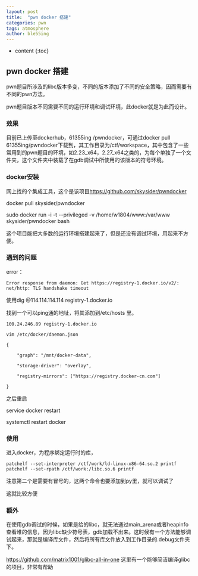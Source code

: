 ```yaml
---
layout: post
title:  "pwn docker 搭建"
categories: pwn
tags: atmosphere
author: ble55ing
---
```


* content
{:toc}
## pwn docker 搭建

pwn题目所涉及的libc版本多变，不同的版本添加了不同的安全策略，因而需要有不同的pwn方法。

pwn题目版本不同需要不同的运行环境和调试环境，此docker就是为此而设计。

### 效果

目前已上传至dockerhub，61355ing /pwndocker，可通过docker pull 61355ing/pwndocker下载到，其工作目录为/ctf/workspace，其中包含了一些常用到的pwn题目的环境，如2.23_x64，2.27_x64之类的，为每个单独了一个文件夹，这个文件夹中装载了在gdb调试中所使用的该版本的符号环境。

### docker安装

网上找的个集成工具，这个是该项目<https://github.com/skysider/pwndocker> 

docker pull skysider/pwndocker 

sudo docker run -i -t --privileged -v /home/w1804/www:/var/www skysider/pwndocker bash

这个项目能把大多数的运行环境搭建起来了，但是还没有调试环境，用起来不方便。

### 遇到的问题

error：

```Error response from daemon: Get https://registry-1.docker.io/v2/: net/http: TLS handshake timeout```

使用dig @114.114.114.114 registry-1.docker.io 

找到一个可以ping通的地址，将其添加到/etc/hosts 里。

```100.24.246.89 registry-1.docker.io```

```
vim /etc/docker/daemon.json 

{

    "graph": "/mnt/docker-data",

    "storage-driver": "overlay",

    "registry-mirrors": ["https://registry.docker-cn.com"]

}

```

之后重启

service docker restart 

systemctl restart docker 

### 使用

进入docker，为程序绑定运行时的库，

```
patchelf --set-interpreter /ctf/work/ld-linux-x86-64.so.2 printf
patchelf --set-rpath /ctf/work:/libc.so.6 printf
```

注意第二个是需要有冒号的，这两个命令也要添加到py里，就可以调试了

这就比较方便

### 额外

在使用gdb调试的时候，如果是给的libc，就无法通过main_arena或者heapinfo查看堆的信息，因为libc缺少符号表，gdb加载不出来。这时候有一个方法能够调试起来，那就是编译库文件，然后将所有库文件放入到工作目录的.debug文件夹下。

<https://github.com/matrix1001/glibc-all-in-one> 这里有一个能够简洁编译glibc的项目，非常有帮助